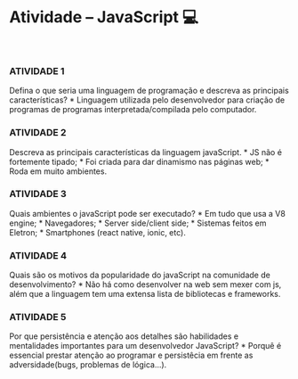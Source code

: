 <h1 align="left" id="title">Atividade – JavaScript 💻 </h1>
<br>
<h3>ATIVIDADE 1</h3>
Defina o que seria uma linguagem de programação e descreva as principais características?
 * Linguagem utilizada pelo desenvolvedor para criação de programas de programas interpretada/compilada pelo computador.
<br>
<h3>ATIVIDADE 2</h3>
Descreva as principais características da linguagem javaScript.
 * JS não é fortemente tipado; 
  * Foi criada para dar dinamismo nas páginas web;
 *  Roda em muito ambientes.
<br>
<h3>ATIVIDADE 3</h3>
Quais ambientes o javaScript pode ser executado?
  * Em tudo que usa a V8 engine;  
 *  Navegadores;
  * Server side/client side;
   * Sistemas feitos em Eletron;
 *  Smartphones (react native, ionic, etc).
<br>
<h3>ATIVIDADE 4</h3>
Quais são os motivos da popularidade do javaScript na comunidade de desenvolvimento?
   * Não há como desenvolver na web sem mexer com js, além que a linguagem tem uma extensa lista de bibliotecas e frameworks.
<br>
<h3>ATIVIDADE 5</h3>
Por que persistência e atenção aos detalhes são habilidades e mentalidades importantes para um desenvolvedor JavaScript?
  * Porquê é essencial prestar atenção ao programar e persistêcia em frente as adversidade(bugs, problemas de lógica...).
